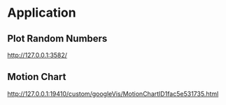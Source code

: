 # Application

## Plot Random Numbers
http://127.0.0.1:3582/

## Motion Chart
http://127.0.0.1:19410/custom/googleVis/MotionChartID1fac5e531735.html

